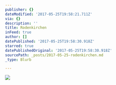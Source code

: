 ```yaml
---
publisher: {}
dateModified: '2017-05-25T19:58:21.711Z'
via: {}
description: ''
title: Rodenkirchen
inFeed: true
author: []
datePublished: '2017-05-25T19:58:30.918Z'
starred: true
datePublishedOriginal: '2017-05-25T19:58:30.918Z'
sourcePath: _posts/2017-05-25-rodenkirchen.md
_type: Blurb

---
```

![](https://the-grid-user-content.s3-us-west-2.amazonaws.com/16c7aace-586a-41c9-afd4-57b78cae23ec.jpg)